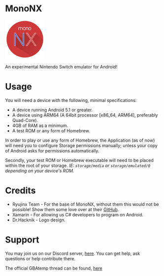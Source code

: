 # MonoNX
![ILogo](Common/Images/MonoNXRound128.png)

An experimental Nintendo Switch emulator for Android!

# Usage

You will need a device with the following, minimal specifications: 
* A device running Android 5.1 or greater.
* A device using ARM64 (A 64bit processor [x86_64, ARM64], preferably Quad-Core).
* 4GB of RAM as a minimum. 
* A test ROM or any form of Homebrew.

In order to play or use any form of Homebrew, the Application (as of now) will need 
you to configure Storage permissions manually; unless your copy of Android asks for permissions automatically. 

Secondly, your test ROM or Homebrew executable will need to be placed within the root of your storage. *IE: `storage/media` or `storage/emulated/0` depending on your device's ROM.*

# Credits
* Ryujinx Team - For the base of MonoNX, without them this would not be possible! Show them some love over at their [GitHub](https://github.com/Ryujinx/Ryujinx).
* Xamarin - For allowing us C# developers to program on Android.
* Dr.Hacknik - Logo design.

# Support 
You may join us on our Discord server, [here](https://discord.gg/XnbXNQM). You can get help, ask questions or help contribute there.

The official GBAtemp thread can be found, [here](https://gbatemp.net/threads/mononx-an-experimental-nintendo-switch-emulator-for-android.531427/)
